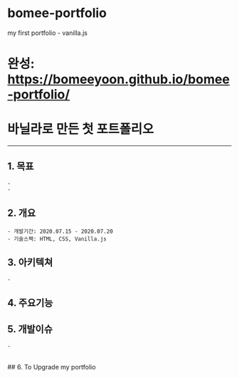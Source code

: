 # bomee-portfolio
my first portfolio - vanilla.js
# 완성: https://bomeeyoon.github.io/bomee-portfolio/

# 바닐라로 만든 첫 포트폴리오
-----

## 1. 목표
    - 
    - 
## 2. 개요
    - 개발기간: 2020.07.15 - 2020.07.20
    - 기술스팩: HTML, CSS, Vanilla.js
## 3. 아키텍쳐
    - 
## 4. 주요기능
## 5. 개발이슈
    - 
<br/>
## 6. To Upgrade my portfolio
